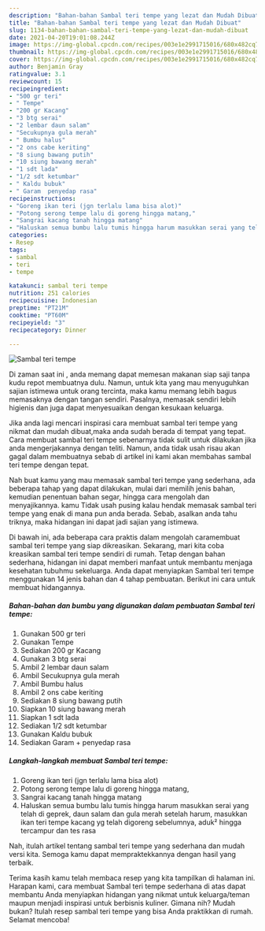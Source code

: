 ```yaml
---
description: "Bahan-bahan Sambal teri tempe yang lezat dan Mudah Dibuat"
title: "Bahan-bahan Sambal teri tempe yang lezat dan Mudah Dibuat"
slug: 1134-bahan-bahan-sambal-teri-tempe-yang-lezat-dan-mudah-dibuat
date: 2021-04-20T19:01:08.244Z
image: https://img-global.cpcdn.com/recipes/003e1e2991715016/680x482cq70/sambal-teri-tempe-foto-resep-utama.jpg
thumbnail: https://img-global.cpcdn.com/recipes/003e1e2991715016/680x482cq70/sambal-teri-tempe-foto-resep-utama.jpg
cover: https://img-global.cpcdn.com/recipes/003e1e2991715016/680x482cq70/sambal-teri-tempe-foto-resep-utama.jpg
author: Benjamin Gray
ratingvalue: 3.1
reviewcount: 15
recipeingredient:
- "500 gr teri"
- " Tempe"
- "200 gr Kacang"
- "3 btg serai"
- "2 lembar daun salam"
- "Secukupnya gula merah"
- " Bumbu halus"
- "2 ons cabe keriting"
- "8 siung bawang putih"
- "10 siung bawang merah"
- "1 sdt lada"
- "1/2 sdt ketumbar"
- " Kaldu bubuk"
- " Garam  penyedap rasa"
recipeinstructions:
- "Goreng ikan teri (jgn terlalu lama bisa alot)"
- "Potong serong tempe lalu di goreng hingga matang,"
- "Sangrai kacang tanah hingga matang"
- "Haluskan semua bumbu lalu tumis hingga harum masukkan serai yang telah di geprek, daun salam dan gula merah setelah harum, masukkan ikan teri tempe kacang yg telah digoreng sebelumnya, aduk² hingga tercampur dan tes rasa"
categories:
- Resep
tags:
- sambal
- teri
- tempe

katakunci: sambal teri tempe 
nutrition: 251 calories
recipecuisine: Indonesian
preptime: "PT21M"
cooktime: "PT60M"
recipeyield: "3"
recipecategory: Dinner

---
```



![Sambal teri tempe](https://img-global.cpcdn.com/recipes/003e1e2991715016/680x482cq70/sambal-teri-tempe-foto-resep-utama.jpg)

Di zaman  saat ini , anda memang dapat memesan makanan siap saji tanpa kudu repot membuatnya dulu. Namun, untuk kita yang mau menyuguhkan sajian istimewa untuk orang tercinta, maka kamu memang lebih bagus memasaknya dengan tangan sendiri. Pasalnya, memasak sendiri lebih higienis dan juga dapat menyesuaikan dengan kesukaan keluarga.

Jika anda lagi mencari inspirasi cara membuat sambal teri tempe yang nikmat dan mudah dibuat,maka anda sudah berada di tempat yang tepat. Cara membuat sambal teri tempe  sebenarnya tidak sulit untuk dilakukan jika anda mengerjakannya dengan teliti. Namun, anda tidak usah risau akan gagal dalam membuatnya 
sebab di artikel ini kami akan membahas sambal teri tempe dengan tepat.  



Nah buat kamu yang mau memasak sambal teri tempe yang sederhana, ada beberapa tahap yang dapat dilakukan, mulai dari memilih jenis bahan, kemudian penentuan bahan segar, hingga cara mengolah dan menyajikannya. kamu Tidak usah pusing kalau hendak memasak sambal teri tempe yang enak di mana pun anda berada. Sebab, asalkan anda  tahu triknya, maka hidangan ini dapat jadi sajian yang istimewa.

Di bawah ini, ada beberapa cara praktis  dalam mengolah caramembuat sambal teri tempe yang siap dikreasikan. Sekarang, mari kita coba kreasikan sambal teri tempe sendiri di rumah. Tetap dengan bahan sederhana, hidangan ini dapat memberi manfaat untuk membantu menjaga kesehatan tubuhmu sekeluarga. Anda dapat menyiapkan Sambal teri tempe menggunakan 14 jenis bahan dan 4 tahap pembuatan. Berikut ini cara untuk membuat hidangannya.

<!--inarticleads1-->

##### Bahan-bahan dan bumbu yang digunakan dalam pembuatan Sambal teri tempe:

1. Gunakan 500 gr teri
1. Gunakan  Tempe
1. Sediakan 200 gr Kacang
1. Gunakan 3 btg serai
1. Ambil 2 lembar daun salam
1. Ambil Secukupnya gula merah
1. Ambil  Bumbu halus
1. Ambil 2 ons cabe keriting
1. Sediakan 8 siung bawang putih
1. Siapkan 10 siung bawang merah
1. Siapkan 1 sdt lada
1. Sediakan 1/2 sdt ketumbar
1. Gunakan  Kaldu bubuk
1. Sediakan  Garam + penyedap rasa




<!--inarticleads2-->

##### Langkah-langkah membuat Sambal teri tempe:

1. Goreng ikan teri (jgn terlalu lama bisa alot)
1. Potong serong tempe lalu di goreng hingga matang,
1. Sangrai kacang tanah hingga matang
1. Haluskan semua bumbu lalu tumis hingga harum masukkan serai yang telah di geprek, daun salam dan gula merah setelah harum, masukkan ikan teri tempe kacang yg telah digoreng sebelumnya, aduk² hingga tercampur dan tes rasa




Nah, itulah artikel tentang  sambal teri tempe  yang sederhana dan mudah versi kita. Semoga kamu dapat mempraktekkannya dengan hasil yang terbaik. 

Terima kasih kamu telah membaca resep yang kita tampilkan di halaman ini. Harapan kami, cara membuat  Sambal teri tempe sederhana di atas dapat membantu Anda menyiapkan hidangan yang nikmat untuk keluarga/teman maupun menjadi inspirasi untuk berbisnis kuliner. Gimana nih? Mudah bukan? Itulah resep sambal teri tempe yang bisa Anda praktikkan di rumah. Selamat mencoba!


